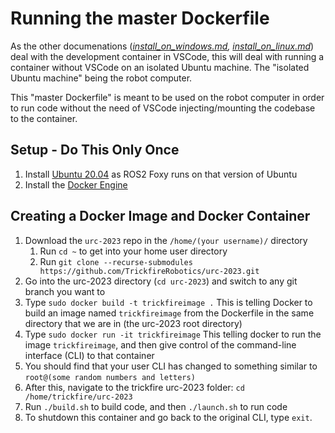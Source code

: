 # Running the master Dockerfile

As the other documenations (*[install_on_windows.md](https://github.com/TrickfireRobotics/urc-2023/blob/main/docs/install_on_windows.md), [install_on_linux.md](https://github.com/TrickfireRobotics/urc-2023/blob/main/docs/install_on_linux.md)*) deal with the development container in VSCode, this will deal with running a container without VSCode on an isolated Ubuntu machine. The "isolated Ubuntu machine" being the robot computer.

This "master Dockerfile" is meant to be used on the robot computer in order to run code without the need of VSCode injecting/mounting the codebase to the container.

## Setup - Do This Only Once
1. Install [Ubuntu 20.04](https://releases.ubuntu.com/focal/) as ROS2 Foxy runs on that version of Ubuntu
1. Install the [Docker Engine](https://docs.docker.com/engine/install/ubuntu/)

## Creating a Docker Image and Docker Container
1. Download the ```urc-2023``` repo in the ```/home/(your username)/``` directory
    1. Run ```cd ~``` to get into your home user directory
    1. Run ```git clone --recurse-submodules https://github.com/TrickfireRobotics/urc-2023.git```
1. Go into the urc-2023 directory (```cd urc-2023```) and switch to any git branch you want to
1. Type ```sudo docker build -t trickfireimage .``` This is telling Docker to build an image named ```trickfireimage``` from the Dockerfile in the same directory that we are in (the urc-2023 root directory)
1. Type ```sudo docker run -it trickfireimage``` This telling docker to run the image ```trickfireimage```, and then give control of the command-line interface (CLI) to that container
1. You should find that your user CLI has changed to something similar to ```root@(some random numbers and letters)``` 
1. After this, navigate to the trickfire urc-2023 folder: ```cd /home/trickfire/urc-2023```
1. Run ```./build.sh``` to build code, and then ```./launch.sh``` to run code
1. To shutdown this container and go back to the original CLI, type ```exit```.
